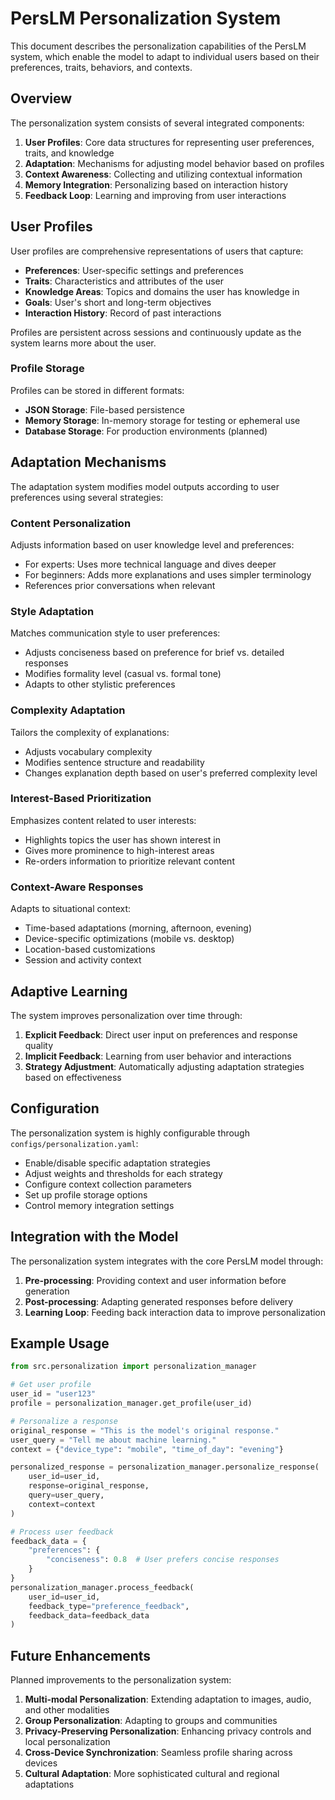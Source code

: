 # PersLM Personalization System

This document describes the personalization capabilities of the PersLM system, which enable the model to adapt to individual users based on their preferences, traits, behaviors, and contexts.

## Overview

The personalization system consists of several integrated components:

1. **User Profiles**: Core data structures for representing user preferences, traits, and knowledge
2. **Adaptation**: Mechanisms for adjusting model behavior based on profiles
3. **Context Awareness**: Collecting and utilizing contextual information
4. **Memory Integration**: Personalizing based on interaction history
5. **Feedback Loop**: Learning and improving from user interactions

## User Profiles

User profiles are comprehensive representations of users that capture:

- **Preferences**: User-specific settings and preferences
- **Traits**: Characteristics and attributes of the user
- **Knowledge Areas**: Topics and domains the user has knowledge in
- **Goals**: User's short and long-term objectives
- **Interaction History**: Record of past interactions

Profiles are persistent across sessions and continuously update as the system learns more about the user.

### Profile Storage

Profiles can be stored in different formats:

- **JSON Storage**: File-based persistence
- **Memory Storage**: In-memory storage for testing or ephemeral use
- **Database Storage**: For production environments (planned)

## Adaptation Mechanisms

The adaptation system modifies model outputs according to user preferences using several strategies:

### Content Personalization

Adjusts information based on user knowledge level and preferences:

- For experts: Uses more technical language and dives deeper
- For beginners: Adds more explanations and uses simpler terminology
- References prior conversations when relevant

### Style Adaptation

Matches communication style to user preferences:

- Adjusts conciseness based on preference for brief vs. detailed responses
- Modifies formality level (casual vs. formal tone)
- Adapts to other stylistic preferences

### Complexity Adaptation

Tailors the complexity of explanations:

- Adjusts vocabulary complexity
- Modifies sentence structure and readability
- Changes explanation depth based on user's preferred complexity level

### Interest-Based Prioritization

Emphasizes content related to user interests:

- Highlights topics the user has shown interest in
- Gives more prominence to high-interest areas
- Re-orders information to prioritize relevant content

### Context-Aware Responses

Adapts to situational context:

- Time-based adaptations (morning, afternoon, evening)
- Device-specific optimizations (mobile vs. desktop)
- Location-based customizations
- Session and activity context

## Adaptive Learning

The system improves personalization over time through:

1. **Explicit Feedback**: Direct user input on preferences and response quality
2. **Implicit Feedback**: Learning from user behavior and interactions
3. **Strategy Adjustment**: Automatically adjusting adaptation strategies based on effectiveness

## Configuration

The personalization system is highly configurable through `configs/personalization.yaml`:

- Enable/disable specific adaptation strategies
- Adjust weights and thresholds for each strategy
- Configure context collection parameters
- Set up profile storage options
- Control memory integration settings

## Integration with the Model

The personalization system integrates with the core PersLM model through:

1. **Pre-processing**: Providing context and user information before generation
2. **Post-processing**: Adapting generated responses before delivery
3. **Learning Loop**: Feeding back interaction data to improve personalization

## Example Usage

```python
from src.personalization import personalization_manager

# Get user profile
user_id = "user123"
profile = personalization_manager.get_profile(user_id)

# Personalize a response
original_response = "This is the model's original response."
user_query = "Tell me about machine learning."
context = {"device_type": "mobile", "time_of_day": "evening"}

personalized_response = personalization_manager.personalize_response(
    user_id=user_id,
    response=original_response,
    query=user_query, 
    context=context
)

# Process user feedback
feedback_data = {
    "preferences": {
        "conciseness": 0.8  # User prefers concise responses
    }
}
personalization_manager.process_feedback(
    user_id=user_id,
    feedback_type="preference_feedback",
    feedback_data=feedback_data
)
```

## Future Enhancements

Planned improvements to the personalization system:

1. **Multi-modal Personalization**: Extending adaptation to images, audio, and other modalities
2. **Group Personalization**: Adapting to groups and communities
3. **Privacy-Preserving Personalization**: Enhancing privacy controls and local personalization
4. **Cross-Device Synchronization**: Seamless profile sharing across devices
5. **Cultural Adaptation**: More sophisticated cultural and regional adaptations 